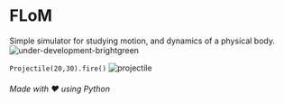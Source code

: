# FLoM
Simple simulator for studying motion, and dynamics of a physical body. ![under-development-brightgreen](https://img.shields.io/badge/under-development-brightgreen.svg)

`Projectile(20,30).fire()`
![projectile](https://user-images.githubusercontent.com/30762976/53681363-90d18f00-3d0e-11e9-9f0e-634c5bc6e536.gif)

###### Made with ❤️ using Python
